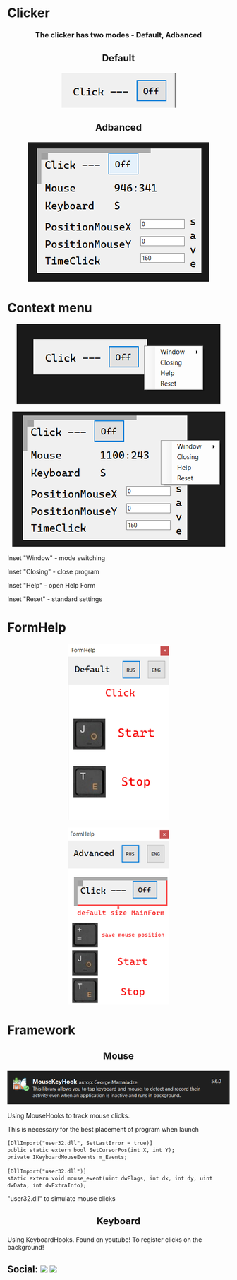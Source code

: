 # Clicker
### <p align="center"> The clicker has two modes - Default, Adbanced </p>
##   <p align="center"> Default </p>
<p align="center">
<img src="https://raw.githubusercontent.com/MilkRen/Clicker/master/img_github/Screenshot1.png"></p>

##   <p align="center"> Adbanced </p>
<p align="center">
<img src="https://raw.githubusercontent.com/MilkRen/Clicker/master/img_github/Screenshot3.png"></p>

# Context menu
<p align="center">
<img src="https://raw.githubusercontent.com/MilkRen/Clicker/master/img_github/Screenshot2.png"></p>

<p align="center">
<img src="https://raw.githubusercontent.com/MilkRen/Clicker/master/img_github/Screenshot6.png"></p>

Inset "Window" - mode switching

Inset "Closing" - close program 

Inset "Help" - open Help Form

Inset "Reset" - standard settings

#  FormHelp 
<p align="center">
<img src="https://raw.githubusercontent.com/MilkRen/Clicker/master/img_github/Screenshot4.png" height=400></p>
<p align="center">
<img src="https://raw.githubusercontent.com/MilkRen/Clicker/master/img_github/Screenshot5.png" height=400></p>

# Framework

##   <p align="center"> Mouse </p>

<img src="https://raw.githubusercontent.com/MilkRen/Clicker/master/img_github/Screenshot7.png" ></p>

Using MouseHooks to track mouse clicks.

This is necessary for the best placement of program when launch

```
[DllImport("user32.dll", SetLastError = true)]
public static extern bool SetCursorPos(int X, int Y);
private IKeyboardMouseEvents m_Events;

[DllImport("user32.dll")]
static extern void mouse_event(uint dwFlags, int dx, int dy, uint dwData, int dwExtraInfo);
```
"user32.dll" to simulate mouse clicks

##   <p align="center"> Keyboard </p>
Using KeyboardHooks. Found on youtube!
To register clicks on the background!

## Social: [![](https://img.shields.io/badge/YouTube-090909??style=for-the-badge&logo=youtube&logoColor=FF0000)](https://www.youtube.com/) [![](https://img.shields.io/badge/telegram-090909??style=for-the-badge&logo=telegram&)](https://t.me/MilkRen)
